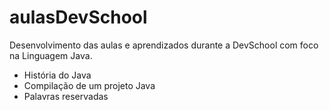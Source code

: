 # aulasDevSchool
Desenvolvimento das aulas e aprendizados durante a DevSchool com foco na Linguagem Java.
<ul>
  <li>História do Java</li>
  <li>Compilação de um projeto Java</li>
  <li>Palavras reservadas</li>
</il>
